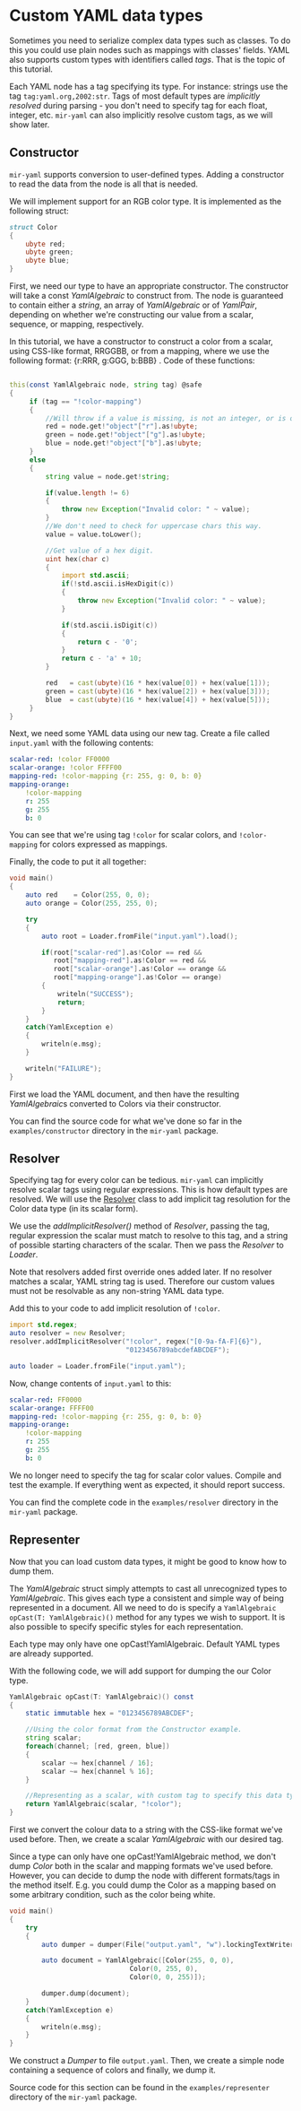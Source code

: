 # Custom YAML data types

Sometimes you need to serialize complex data types such as classes. To
do this you could use plain nodes such as mappings with classes' fields.
YAML also supports custom types with identifiers called *tags*. That is
the topic of this tutorial.

Each YAML node has a tag specifying its type. For instance: strings use
the tag `tag:yaml.org,2002:str`. Tags of most default types are
*implicitly resolved* during parsing - you don't need to specify tag for
each float, integer, etc. `mir-yaml` can also implicitly resolve custom
tags, as we will show later.

## Constructor

`mir-yaml` supports conversion to user-defined types. Adding a constructor to read
the data from the node is all that is needed.

We will implement support for an RGB color type. It is implemented as
the following struct:

```D
struct Color
{
    ubyte red;
    ubyte green;
    ubyte blue;
}
```

First, we need our type to have an appropriate constructor. The constructor
will take a const *YamlAlgebraic* to construct from. The node is guaranteed to
contain either a *string*, an array of *YamlAlgebraic* or of *YamlPair*,
depending on whether we're constructing our value from a scalar,
sequence, or mapping, respectively.

In this tutorial, we have a constructor to construct a color from a scalar,
using CSS-like format, RRGGBB, or from a mapping, where we use the
following format: {r:RRR, g:GGG, b:BBB} . Code of these functions:

```D

this(const YamlAlgebraic node, string tag) @safe
{
     if (tag == "!color-mapping")
     {
         //Will throw if a value is missing, is not an integer, or is out of range.
         red = node.get!"object"["r"].as!ubyte;
         green = node.get!"object"["g"].as!ubyte;
         blue = node.get!"object"["b"].as!ubyte;
     }
     else
     {
         string value = node.get!string;

         if(value.length != 6)
         {
             throw new Exception("Invalid color: " ~ value);
         }
         //We don't need to check for uppercase chars this way.
         value = value.toLower();

         //Get value of a hex digit.
         uint hex(char c)
         {
             import std.ascii;
             if(!std.ascii.isHexDigit(c))
             {
                 throw new Exception("Invalid color: " ~ value);
             }

             if(std.ascii.isDigit(c))
             {
                 return c - '0';
             }
             return c - 'a' + 10;
         }

         red   = cast(ubyte)(16 * hex(value[0]) + hex(value[1]));
         green = cast(ubyte)(16 * hex(value[2]) + hex(value[3]));
         blue  = cast(ubyte)(16 * hex(value[4]) + hex(value[5]));
     }
}
```

Next, we need some YAML data using our new tag. Create a file called
`input.yaml` with the following contents:

```YAML
scalar-red: !color FF0000
scalar-orange: !color FFFF00
mapping-red: !color-mapping {r: 255, g: 0, b: 0}
mapping-orange:
    !color-mapping
    r: 255
    g: 255
    b: 0
```

You can see that we're using tag `!color` for scalar colors, and
`!color-mapping` for colors expressed as mappings.

Finally, the code to put it all together:

```D
void main()
{
    auto red    = Color(255, 0, 0);
    auto orange = Color(255, 255, 0);

    try
    {
        auto root = Loader.fromFile("input.yaml").load();

        if(root["scalar-red"].as!Color == red &&
           root["mapping-red"].as!Color == red &&
           root["scalar-orange"].as!Color == orange &&
           root["mapping-orange"].as!Color == orange)
        {
            writeln("SUCCESS");
            return;
        }
    }
    catch(YamlException e)
    {
        writeln(e.msg);
    }

    writeln("FAILURE");
}
```

First we load the YAML document, and then have the resulting *YamlAlgebraic*s converted
to Colors via their constructor.

You can find the source code for what we've done so far in the
`examples/constructor` directory in the `mir-yaml` package.

## Resolver

Specifying tag for every color can be tedious. `mir-yaml` can implicitly
resolve scalar tags using regular expressions. This is how default types
are resolved. We will use the [Resolver](../api/mir-yaml.resolver.html)
class to add implicit tag resolution for the Color data type (in its
scalar form).

We use the *addImplicitResolver()* method of *Resolver*, passing the
tag, regular expression the scalar must match to resolve to this tag,
and a string of possible starting characters of the scalar. Then we pass
the *Resolver* to *Loader*.

Note that resolvers added first override ones added later. If no
resolver matches a scalar, YAML string tag is used. Therefore our custom
values must not be resolvable as any non-string YAML data type.

Add this to your code to add implicit resolution of `!color`.

```D
import std.regex;
auto resolver = new Resolver;
resolver.addImplicitResolver("!color", regex("[0-9a-fA-F]{6}"),
                             "0123456789abcdefABCDEF");

auto loader = Loader.fromFile("input.yaml");
```

Now, change contents of `input.yaml` to this:

```YAML
scalar-red: FF0000
scalar-orange: FFFF00
mapping-red: !color-mapping {r: 255, g: 0, b: 0}
mapping-orange:
    !color-mapping
    r: 255
    g: 255
    b: 0
```

We no longer need to specify the tag for scalar color values. Compile
and test the example. If everything went as expected, it should report
success.

You can find the complete code in the `examples/resolver` directory in
the `mir-yaml` package.

## Representer

Now that you can load custom data types, it might be good to know how to
dump them.

The *YamlAlgebraic* struct simply attempts to cast all unrecognized types to *YamlAlgebraic*.
This gives each type a consistent and simple way of being represented in a
document. All we need to do is specify a `YamlAlgebraic opCast(T: YamlAlgebraic)()` method for
any types we wish to support. It is also possible to specify specific styles
for each representation.

Each type may only have one opCast!YamlAlgebraic. Default YAML types are already
supported.

With the following code, we will add support for dumping the our Color
type.

```D
YamlAlgebraic opCast(T: YamlAlgebraic)() const
{
    static immutable hex = "0123456789ABCDEF";

    //Using the color format from the Constructor example.
    string scalar;
    foreach(channel; [red, green, blue])
    {
        scalar ~= hex[channel / 16];
        scalar ~= hex[channel % 16];
    }

    //Representing as a scalar, with custom tag to specify this data type.
    return YamlAlgebraic(scalar, "!color");
}
```

First we convert the colour data to a string with the CSS-like format we've
used before. Then, we create a scalar *YamlAlgebraic* with our desired tag.

Since a type can only have one opCast!YamlAlgebraic method, we don't dump
*Color* both in the scalar and mapping formats we've used before.
However, you can decide to dump the node with different formats/tags in
the method itself. E.g. you could dump the Color as a
mapping based on some arbitrary condition, such as the color being
white.

```D
void main()
{
    try
    {
        auto dumper = dumper(File("output.yaml", "w").lockingTextWriter);

        auto document = YamlAlgebraic([Color(255, 0, 0),
                              Color(0, 255, 0),
                              Color(0, 0, 255)]);

        dumper.dump(document);
    }
    catch(YamlException e)
    {
        writeln(e.msg);
    }
}
```

We construct a *Dumper* to file `output.yaml`. Then, we create a simple node
containing a sequence of colors and finally, we dump it.

Source code for this section can be found in the `examples/representer`
directory of the `mir-yaml` package.

